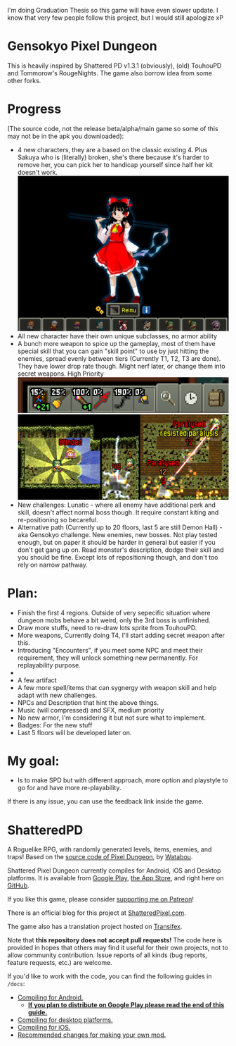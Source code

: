 I'm doing Graduation Thesis so this game will have even slower update. I know that very few people follow this project, but I would still apologize xP

# Gensokyo Pixel Dungeon

This is heavily inspired by Shattered PD v1.3.1 (obviously), (old) TouhouPD and Tommorow's RougeNights. The game also borrow idea from some other forks.

# Progress 
(The source code, not the release beta/alpha/main game so some of this may not be in the apk you downloaded):
- 4 new characters, they are a based on the classic existing 4. Plus Sakuya who is (literally) broken, she's there because it's harder to remove her, you can pick her to handicap yourself since half her kit doesn't work.
![Heros list](https://github.com/GrampHoang/Gensokyo-pixel-dungeon/blob/main/github-readme-img/heros.PNG)
- All new character have their own unique subclasses, no armor ability
- A bunch more weapon to spice up the gameplay, most of them have special skill that you can gain "skill point" to use by just hitting the enemies, spread evenly between tiers (Currently T1, T2, T3 are done). They have lower drop rate though. Might nerf later, or change them into secret weapons. High Priority
![Weapons](https://github.com/GrampHoang/Gensokyo-pixel-dungeon/blob/main/github-readme-img/weaponlist.PNG)
![Skill demo](https://github.com/GrampHoang/Gensokyo-pixel-dungeon/blob/main/github-readme-img/weaponskill.png)
- New challenges: Lunatic - where all enemy have additional perk and skill, doesn't affect normal boss though. It require constant kiting and re-positioning so becareful.
- Alternative path (Currently up to 20 floors, last 5 are still Demon Hall) - aka Gensokyo challenge. New enemies, new bosses. Not play tested enough, but on paper it should be harder in general but easier if you don't get gang up on. Read monster's description, dodge their skill and you should be fine. Except lots of repositioning though, and don't too rely on narrow pathway.

# Plan:
- Finish the first 4 regions. Outside of very sepecific situation where dungeon mobs behave a bit weird, only the 3rd boss is unfinished.
- Draw more stuffs, need to re-draw lots sprite from TouhouPD.
- More weapons, Currently doing T4, I'll start adding secret weapon after this.
- Introducing "Encounters", if you meet some NPC and meet their requirement, they will unlock something new permanently. For replayability purpose.
- 
- A few artifact
- A few more spell/items that can sygnergy with weapon skill and help adapt with new challenges.
- NPCs and Description that hint the above things.
- Music (will compressed) and SFX, medium priority
- No new armor, I'm considering it but not sure what to implement.
- Badges: For the new stuff
- Last 5 floors will be developed later on.

# My goal:
- Is to make SPD but with different approach, more option and playstyle to go for and have more re-playability.

If there is any issue, you can use the feedback link inside the game.

# ShatteredPD
A Roguelike RPG, with randomly generated levels, items, enemies, and traps! Based on the [source code of Pixel Dungeon](https://github.com/00-Evan/pixel-dungeon-gradle), by [Watabou](https://www.watabou.ru).

Shattered Pixel Dungeon currently compiles for Android, iOS and Desktop platforms. It is available from [Google Play](https://play.google.com/store/apps/details?id=com.shatteredpixel.shatteredpixeldungeon), [the App Store](https://apps.apple.com/app/shattered-pixel-dungeon/id1563121109), and right here on [GitHub](https://github.com/00-Evan/shattered-pixel-dungeon/releases).

If you like this game, please consider [supporting me on Patreon](https://www.patreon.com/ShatteredPixel)!

There is an official blog for this project at [ShatteredPixel.com](https://www.shatteredpixel.com).

The game also has a translation project hosted on [Transifex](https://www.transifex.com/shattered-pixel/shattered-pixel-dungeon/).

Note that **this repository does not accept pull requests!** The code here is provided in hopes that others may find it useful for their own projects, not to allow community contribution. Issue reports of all kinds (bug reports, feature requests, etc.) are welcome.

If you'd like to work with the code, you can find the following guides in `/docs`:
- [Compiling for Android.](docs/getting-started-android.md)
    - **[If you plan to distribute on Google Play please read the end of this guide.](docs/getting-started-android.md#distributing-your-apk)**
- [Compiling for desktop platforms.](docs/getting-started-desktop.md)
- [Compiling for iOS.](docs/getting-started-ios.md)
- [Recommended changes for making your own mod.](docs/recommended-changes.md)
